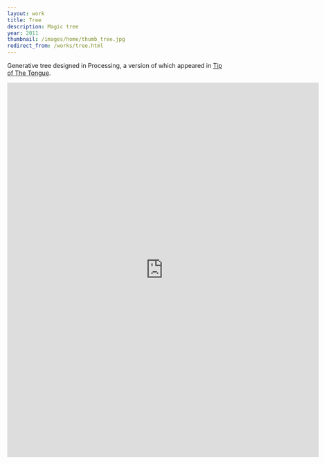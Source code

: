 ```yaml
---
layout: work
title: Tree
description: Magic tree
year: 2011
thumbnail: /images/home/thumb_tree.jpg
redirect_from: /works/tree.html
---
```


Generative tree designed in Processing, a version of which appeared in [Tip of The Tongue](/works/tip-of-the-tongue.html). 

<p>
<center>
<iframe src="https://player.vimeo.com/video/39610902?portrait=0&amp;color=ff9933" width="720" height="864" frameborder="0" webkitAllowFullScreen mozallowfullscreen allowFullScreen></iframe>
</center>
</p>